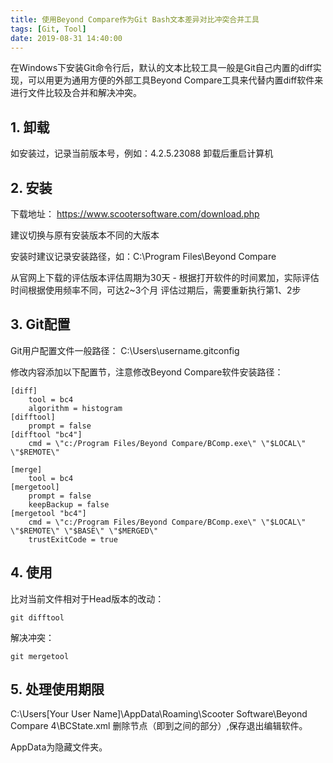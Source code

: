 ```yaml
---
title: 使用Beyond Compare作为Git Bash文本差异对比冲突合并工具
tags: [Git, Tool]
date: 2019-08-31 14:40:00
---
```


在Windows下安装Git命令行后，默认的文本比较工具一般是Git自己内置的diff实现，可以用更为通用方便的外部工具Beyond Compare工具来代替内置diff软件来进行文件比较及合并和解决冲突。

## 1. 卸载

如安装过，记录当前版本号，例如：4.2.5.23088
卸载后重启计算机

## 2. 安装
下载地址：
https://www.scootersoftware.com/download.php

建议切换与原有安装版本不同的大版本

安装时建议记录安装路径，如：C:\Program Files\Beyond Compare

从官网上下载的评估版本评估周期为30天 - 根据打开软件的时间累加，实际评估时间根据使用频率不同，可达2~3个月
评估过期后，需要重新执行第1、2步

## 3. Git配置

Git用户配置文件一般路径：
C:\Users\username\.gitconfig

修改内容添加以下配置节，注意修改Beyond Compare软件安装路径：
```
[diff]
	tool = bc4
	algorithm = histogram
[difftool]
	prompt = false
[difftool "bc4"]
	cmd = \"c:/Program Files/Beyond Compare/BComp.exe\" \"$LOCAL\" \"$REMOTE\"
    
[merge]
	tool = bc4
[mergetool]
	prompt = false
	keepBackup = false
[mergetool "bc4"]
	cmd = \"c:/Program Files/Beyond Compare/BComp.exe\" \"$LOCAL\" \"$REMOTE\" \"$BASE\" \"$MERGED\"
	trustExitCode = true
```

## 4. 使用
比对当前文件相对于Head版本的改动：
```
git difftool
```
解决冲突：
```
git mergetool
```



## 5. 处理使用期限

C:\Users\[Your User Name]\AppData\Roaming\Scooter Software\Beyond Compare 4\BCState.xml
删除<TCheckForUpdatesState>节点（即<TCheckForUpdatesState>到</TCheckForUpdatesState>之间的部分）,保存退出编辑软件。

AppData为隐藏文件夹。



